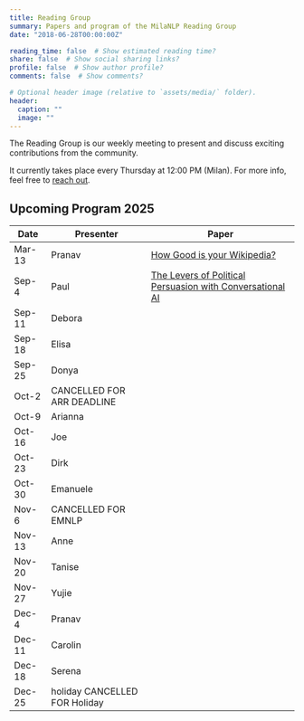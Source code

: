 ```yaml
---
title: Reading Group
summary: Papers and program of the MilaNLP Reading Group
date: "2018-06-28T00:00:00Z"

reading_time: false  # Show estimated reading time?
share: false  # Show social sharing links?
profile: false  # Show author profile?
comments: false  # Show comments?

# Optional header image (relative to `assets/media/` folder).
header:
  caption: ""
  image: ""
---
```


The Reading Group is our weekly meeting to present and discuss exciting contributions from the community.

It currently takes place every Thursday at 12:00 PM (Milan). For more info, feel free to [reach out](mailto:donya.rooein@unibocconi.it).

## Upcoming Program 2025


| Date   | Presenter | Paper                                                                                      |
| ------ | --------- | ------------------------------------------------------------------------------------------ |
| Mar-13 | Pranav    | [How Good is your Wikipedia?](https://arxiv.org/abs/2411.05527)                            |
| Sep-4	| Paul	| [The Levers of Political Persuasion with Conversational AI](https://arxiv.org/pdf/2507.13919)   |
| Sep-11 | 	Debora	                                                                                              |
| Sep-18 |	Elisa	                                                                                                 |
| Sep-25 |	Donya	                                                                                                 |
| Oct-2	 |	CANCELLED FOR ARR DEADLINE                                                                             |
| Oct-9	 | Arianna	                                                                                               |
| Oct-16 | Joe	                                                                                                   |
| Oct-23 | Dirk	                                                                                                   |
| Oct-30 | Emanuele	                                                                                               |
| Nov-6	 | CANCELLED FOR EMNLP                                                                                     |
| Nov-13 | Anne	                                                                                                   |
| Nov-20	| Tanise	                                                                                               |
| Nov-27	| Yujie                                                                                                  |	
| Dec-4	 | Pranav	                                                                                                 |
| Dec-11	| Carolin	                                                                                               |
| Dec-18 |	Serena	                                                                                               |
| Dec-25 |	holiday	CANCELLED FOR Holiday                                                                          |





